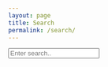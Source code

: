 ```yaml
---
layout: page
title: Search
permalink: /search/
---
```



<!-- HTML elements for search -->
<input type="text" id="search-input" placeholder="Enter search..">
<ul id="results-container"></ul>

<!-- or without installing anything -->
<script src="https://unpkg.com/simple-jekyll-search@latest/dest/simple-jekyll-search.min.js"></script>
<script>SimpleJekyllSearch({
  searchInput: document.getElementById('search-input'),
  resultsContainer: document.getElementById('results-container'),
  json: '/search.json',
  noResultsText: "No items found with that search term"
})</script>
